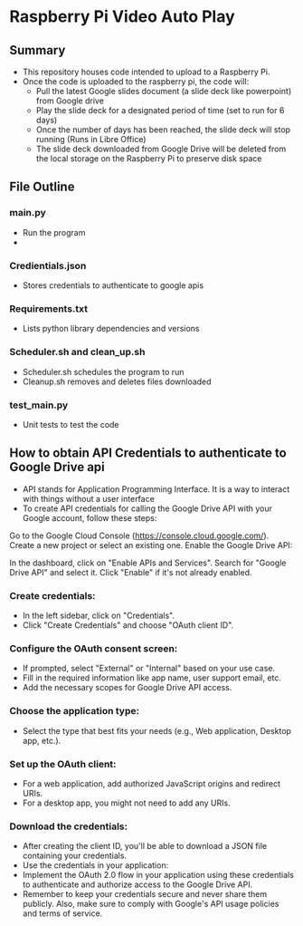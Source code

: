# Raspberry Pi Video Auto Play

## Summary
- This repository houses code intended to upload to a Raspberry Pi. 
- Once the code is uploaded to the raspberry pi, the code will:
  - Pull the latest Google slides document (a slide deck like powerpoint) from Google drive
  - Play the slide deck for a designated period of time (set to run for 6 days)
  - Once the number of days has been reached, the slide deck will stop running (Runs in Libre Office)
  - The slide deck downloaded from Google Drive will be deleted from the local storage on the Raspberry Pi to preserve disk space

## File Outline

### main.py

- Run the program 
- 
### Credientials.json
- Stores credentials to authenticate to google apis

### Requirements.txt
- Lists python library dependencies and versions

### Scheduler.sh and clean_up.sh
- Scheduler.sh schedules the program to run
- Cleanup.sh removes and deletes files downloaded

### test_main.py
- Unit tests to test the code

## How to obtain API Credentials to authenticate to Google Drive api

- API stands for Application Programming Interface. It is a way to interact with things without a user interface
- To create API credentials for calling the Google Drive API with your Google account, follow these steps:

Go to the Google Cloud Console (https://console.cloud.google.com/).
Create a new project or select an existing one.
Enable the Google Drive API:

In the dashboard, click on "Enable APIs and Services".
Search for "Google Drive API" and select it.
Click "Enable" if it's not already enabled.


### Create credentials:

- In the left sidebar, click on "Credentials".
- Click "Create Credentials" and choose "OAuth client ID".

### Configure the OAuth consent screen:

- If prompted, select "External" or "Internal" based on your use case.
- Fill in the required information like app name, user support email, etc.
- Add the necessary scopes for Google Drive API access.


### Choose the application type:

- Select the type that best fits your needs (e.g., Web application, Desktop app, etc.).

### Set up the OAuth client:

- For a web application, add authorized JavaScript origins and redirect URIs.
- For a desktop app, you might not need to add any URIs.


### Download the credentials:

- After creating the client ID, you'll be able to download a JSON file containing your credentials.
- Use the credentials in your application:
- Implement the OAuth 2.0 flow in your application using these credentials to authenticate and authorize access to the Google Drive API.
- Remember to keep your credentials secure and never share them publicly. Also, make sure to comply with Google's API usage policies and terms of service.
